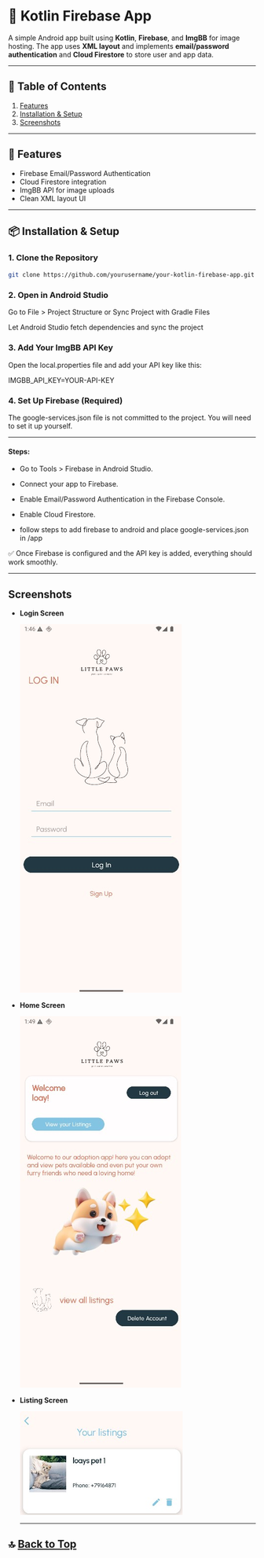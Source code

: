 # 📱 Kotlin Firebase App

A simple Android app built using **Kotlin**, **Firebase**, and **ImgBB** for image hosting. The app uses **XML layout** and implements **email/password authentication** and **Cloud Firestore** to store user and app data.

---

## 📑 Table of Contents

1. [Features](#-features)
2. [Installation & Setup](#-installation--setup)
3. [Screenshots](#-screenshots)

---

## 🚀 Features

- Firebase Email/Password Authentication  
- Cloud Firestore integration  
- ImgBB API for image uploads  
- Clean XML layout UI

---

## 📦 Installation & Setup

### 1. Clone the Repository

```bash
git clone https://github.com/yourusername/your-kotlin-firebase-app.git
```

### 2. Open in Android Studio
Go to File > Project Structure or Sync Project with Gradle Files

Let Android Studio fetch dependencies and sync the project

### 3. Add Your ImgBB API Key
Open the local.properties file and add your API key like this:

IMGBB_API_KEY=YOUR-API-KEY
### 4. Set Up Firebase (Required)
The google-services.json file is not committed to the project.
You will need to set it up yourself.

---

#### Steps:

- Go to Tools > Firebase in Android Studio.

- Connect your app to Firebase.

- Enable Email/Password Authentication in the Firebase Console.

- Enable Cloud Firestore.
- follow steps to add firebase to android and place google-services.json in /app

✅ Once Firebase is configured and the API key is added, everything should work smoothly.

---

## Screenshots

- **Login Screen**

  ![Login Screen](imgs/login.jpg)

- **Home Screen**

  ![Home Screen](imgs/home.jpg)

- **Listing Screen**

  ![Listing Screen](imgs/listing.jpg)

  ---

## 🔝 [Back to Top](#-kotlin-firebase-app)

